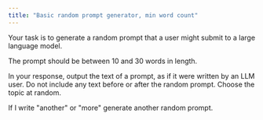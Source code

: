 ```yaml
---
title: "Basic random prompt generator, min word count"
---
```


Your task is to generate a random prompt that a user might submit to a large language model.

The prompt should be between 10 and 30 words in length.

In your response, output the text of a prompt, as if it were written by an LLM user. Do not include any text before or after the random prompt. Choose the topic at random.

If I write "another" or "more" generate another random prompt.  